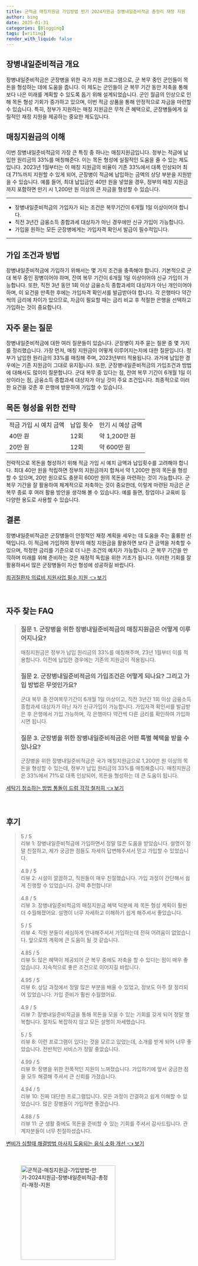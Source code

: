 ```yaml
---
title: 군적금 매칭지원금 가입방법 만기 2024지원금 장병내일준비적금 총정리 재정 지원
author: bing
date: 2025-01-31
categories: [Blogging]
tags: [writing]
render_with_liquid: false
---
```



<h2 id='장병내일준비적금 개요'>장병내일준비적금 개요</h2>

<p>장병내일준비적금은 군장병을 위한 국가 지원 프로그램으로, 군 복무 중인 군인들이 목돈을 형성하는 데에 도움을 줍니다. 이 제도는 군인들이 군 복무 기간 동안 저축을 통해 보다 나은 미래를 계획할 수 있도록 돕기 위해 설계되었습니다. 군인 월급의 인상으로 인해 목돈 형성 기회가 증가하고 있으며, 이번 적금 상품을 통해 안정적으로 자금을 마련할 수 있습니다. 특히, 정부가 지원하는 매칭 지원금은 무척 큰 혜택으로, 군장병들에게 실질적인 재정 지원을 제공하는 중요한 제도입니다.</p>

<h2 id='매칭지원금의 이해'>매칭지원금의 이해</h2>

<p>이번 장병내일준비적금의 가장 큰 특징 중 하나는 매칭지원금입니다. 정부는 적금에 납입한 원리금의 33%를 매칭해준다. 이는 목돈 형성에 실질적인 도움을 줄 수 있는 제도입니다. 2023년 1월부터는 이 매칭 지원금의 비율이 기존 33%에서 대폭 인상되어 최대 71%까지 지원할 수 있게 되어, 군장병이 적금에 납입하는 금액의 상당 부분을 지원받을 수 있습니다. 예를 들어, 최대 납입금인 40만 원을 넣었을 경우, 정부의 매칭 지원금까지 포함하면 만기 시 1,200만 원 이상의 큰 자금을 형성할 수 있습니다.</p>

<hr />

<ul>
    <li>장병내일준비적금의 가입자가 되는 조건은 복무기간이 6개월 1일 이상이어야 합니다.</li>
    <li>직전 3년간 금융소득 종합과세 대상자가 아닌 경우에만 신규 가입이 가능합니다.</li>
    <li>가입을 원하는 모든 군장병에게는 가입자격 확인서 발급이 필수적입니다.</li>
</ul>

<hr />

<h2 id='가입 조건과 방법'>가입 조건과 방법</h2>

<p>장병내일준비적금에 가입하기 위해서는 몇 가지 조건을 충족해야 합니다. 기본적으로 군대 복무 중인 장병이어야 하며, 잔여 복무 기간이 6개월 1일 이상이어야 신규 가입이 가능합니다. 또한, 직전 3년 동안 1회 이상 금융소득 종합과세의 대상자가 아닌 개인이어야 하며, 이 요건을 만족한 후에는 가입자격 확인서를 발급받아야 합니다. 각 은행마다 약간씩의 금리에 차이가 있으므로, 자금이 필요할 때는 금리 비교 후 적절한 은행을 선택하고 가입하는 것이 중요합니다.</p>

<h2 id='자주 묻는 질문'>자주 묻는 질문</h2>

<p>장병내일준비적금에 대한 여러 질문들이 있습니다. 군장병이 자주 묻는 질문 중 몇 가지를 정리했습니다. 가장 먼저, 매칭 지원금이 어떻게 이루어지는지에 대한 질문입니다. 정부가 납입한 원리금의 33%를 매칭해 주며, 2023년부터 적용됩니다. 과거에 납입한 경우에는 기존 지원금이 그대로 유지됩니다. 또한, 군장병내일준비적금의 가입조건과 방법에 대해서도 많이이 질문합니다. 군대 복무 중 있다는 점, 잔여 복무 기간이 6개월 1일 이상이라는 점, 금융소득 종합과세 대상자가 아닐 것이 주요 조건입니다. 최종적으로 이러한 요건을 갖춘 후 은행에 방문하여 가입할 수 있습니다.</p>

<h2 id='목돈 형성을 위한 전략'>목돈 형성을 위한 전략</h2>

<table>
    <tr>
        <td>적금 가입 시 예치 금액</td>
        <td>납입 횟수</td>
        <td>만기 시 예상 금액</td>
    </tr>
    <tr>
        <td>40만 원</td>
        <td>12회</td>
        <td>약 1,200만 원</td>
    </tr>
    <tr>
        <td>20만 원</td>
        <td>12회</td>
        <td>약 600만 원</td>
    </tr>
</table>

<p>전략적으로 목돈을 형성하기 위해 적금 가입 시 예치 금액과 납입횟수를 고려해야 합니다. 최대 40만 원을 적립하면 정부의 지원금까지 합쳐서 약 1,200만 원의 목돈을 형성할 수 있으며, 20만 원으로도 충분히 600만 원의 목돈을 마련하는 것이 가능합니다. 군복무 기간을 잘 활용하여 체계적으로 저축하는 것이 중요한데, 이렇게 마련된 자금은 군 복무 종료 후 여러 활용 방안을 생각해 볼 수 있습니다. 예를 들면, 창업이나 교육비 등 다양한 용도로 사용할 수 있습니다.</p>

<h2 id='결론'>결론</h2>

<p>장병내일준비적금은 군장병들이 안정적인 재정 계획을 세우는 데 도움을 주는 훌륭한 선택입니다. 이 적금에 가입하여 정부의 매칭 지원금을 활용하면 보다 큰 금액을 저축할 수 있으며, 적정한 금리를 기준으로 더 나은 조건의 예치가 가능합니다. 군 복무 기간을 만끽하며 미래를 위해 준비하는 것은 재정적 독립을 위한 기초가 됩니다. 이러한 기회를 잘 활용하셔서 많은 군장병들이 자산 형성에 성공하길 바랍니다.</p>


<p><a class="click-button" title="희귀질환자 의료비 지원사업 필수 지원" href="https://afficreate.github.io/posts/%ED%9D%AC%EA%B7%80%EC%A7%88%ED%99%98%EC%9E%90-%EC%9D%98%EB%A3%8C%EB%B9%84-%EC%A7%80%EC%9B%90%EC%82%AC%EC%97%85-%ED%95%84%EC%88%98-%EC%A7%80%EC%9B%90/" rel="dofollow">희귀질환자 의료비 지원사업 필수 지원 👈 보기</a></p><br>
<h2 id='자주_찾는_FAQ'>자주 찾는 FAQ</h2>
<div itemscope="" itemtype="https://schema.org/FAQPage"> 
<blockquote> 
<div itemscope="" itemprop="mainEntity" itemtype="https://schema.org/Question"> 
<h3 itemprop="name">질문 1. 군장병을 위한 장병내일준비적금의 매칭지원금은 어떻게 이루어지나요?</h3> 
<div itemscope="" itemprop="acceptedAnswer" itemtype="https://schema.org/Answer"> 
<span itemprop="text"> 
<p>매칭지원금은 정부가 납입 원리금의 33%를 매칭해주며, 23년 1월부터 이를 적용합니다. 이전에 납입한 경우에는 기존의 지원금이 적용됩니다.</p> 
</span> 
</div> 
</div> 
<div itemscope="" itemprop="mainEntity" itemtype="https://schema.org/Question"> 
<h3 itemprop="name">질문 2. 군장병내일준비적금의 가입조건은 어떻게 되나요? 그리고 가입 방법은 무엇인가요?</h3> 
<div itemscope="" itemprop="acceptedAnswer" itemtype="https://schema.org/Answer"> 
<span itemprop="text"> 
<p>군대 복무 중 잔여복무기간이 6개월 1일 이상이고, 직전 3년간 1회 이상 금융소득종합과세 대상자가 아닌 자가 신규가입이 가능합니다. 가입자격 확인서를 발급받은 후 은행에서 가입 가능하며, 각 은행마다 약간씩 다른 금리를 확인하여 가입하시면 됩니다.</p> 
</span> 
</div> 
</div> 
<div itemscope="" itemprop="mainEntity" itemtype="https://schema.org/Question"> 
<h3 itemprop="name">질문 3. 군장병을 위한 장병내일준비적금은 어떤 특별 혜택을 받을 수 있나요?</h3> 
<div itemscope="" itemprop="acceptedAnswer" itemtype="https://schema.org/Answer"> 
<span itemprop="text"> 
<p>군장병을 위한 장병내일준비적금은 국가 매칭지원금으로 1,200만 원 이상의 목돈을 형성할 수 있는데, 정부가 납입 원리금의 33%를 매칭해줍니다. 매칭지원금은 33%에서 71%로 대폭 인상되어, 목돈을 형성하는 데 큰 도움이 됩니다.</p> 
</span> 
</div> 
</div> 
</blockquote> 
</div>
<p><a class="click-button" title="세탁기 청소하는 방법 통돌이 드럼 각각 철저히" href="https://afficreate.github.io/posts/%EC%84%B8%ED%83%81%EA%B8%B0-%EC%B2%AD%EC%86%8C%ED%95%98%EB%8A%94-%EB%B0%A9%EB%B2%95-%ED%86%B5%EB%8F%8C%EC%9D%B4-%EB%93%9C%EB%9F%BC-%EA%B0%81%EA%B0%81-%EC%B2%A0%EC%A0%80%ED%9E%88/" rel="dofollow">세탁기 청소하는 방법 통돌이 드럼 각각 철저히 👈 보기</a></p><br>
<h2 id='후기'>후기</h2>
<div itemscope itemtype="https://schema.org/Product">
  <blockquote>
  <div itemprop="review" itemscope itemtype="https://schema.org/Review">
      <div itemprop="reviewRating" itemscope itemtype="https://schema.org/Rating"> <span itemprop="ratingValue">5</span> / <span itemprop="bestRating">5</span> </div>
      <span itemprop="reviewBody">리뷰 1: 장병내일준비적금에 가입하면서 정말 많은 도움을 받았습니다. 설명이 정말 친절하고, 제가 궁금한 점들도 자세히 답변해주셔서 믿고 가입할 수 있었습니다.</span>
  </div>
  <br>
  <div itemprop="review" itemscope itemtype="https://schema.org/Review">
      <div itemprop="reviewRating" itemscope itemtype="https://schema.org/Rating"> <span itemprop="ratingValue">4.9</span> / <span itemprop="bestRating">5</span> </div>
      <span itemprop="reviewBody">리뷰 2: 시설이 깔끔하고, 직원들이 매우 친절했습니다. 가입 과정이 간단해서 쉽게 진행할 수 있었습니다. 강력 추천합니다!</span>
  </div>
  <br>
  <div itemprop="review" itemscope itemtype="https://schema.org/Review">
      <div itemprop="reviewRating" itemscope itemtype="https://schema.org/Rating"> <span itemprop="ratingValue">4.8</span> / <span itemprop="bestRating">5</span> </div>
      <span itemprop="reviewBody">리뷰 3: 장병내일준비적금의 매칭지원금 혜택 덕분에 제 목돈 형성 계획이 훨씬 더 수월해졌어요. 설명이 너무 자세하고 이해하기 쉽게 해주셔서 좋았습니다.</span>
  </div>
  <br>
  <div itemprop="review" itemscope itemtype="https://schema.org/Review">
      <div itemprop="reviewRating" itemscope itemtype="https://schema.org/Rating"> <span itemprop="ratingValue">5</span> / <span itemprop="bestRating">5</span> </div>
      <span itemprop="reviewBody">리뷰 4: 직원 분들이 세심하게 안내해주셔서 가입하는데 전혀 어려움이 없었습니다. 앞으로의 계획에 큰 도움이 될 것 같습니다.</span>
  </div>
  <br>
  <div itemprop="review" itemscope itemtype="https://schema.org/Review">
      <div itemprop="reviewRating" itemscope itemtype="https://schema.org/Rating"> <span itemprop="ratingValue">4.85</span> / <span itemprop="bestRating">5</span> </div>
      <span itemprop="reviewBody">리뷰 5: 많은 혜택이 제공되어 군 복무 중에도 저축을 할 수 있다는 점이 매우 좋았습니다. 지속적으로 좋은 조건으로 이어지길 바랍니다.</span>
  </div>
  <br>
  <div itemprop="review" itemscope itemtype="https://schema.org/Review">
      <div itemprop="reviewRating" itemscope itemtype="https://schema.org/Rating"> <span itemprop="ratingValue">4.95</span> / <span itemprop="bestRating">5</span> </div>
      <span itemprop="reviewBody">리뷰 6: 상담 과정에서 정말 많은 부분을 배울 수 있었고, 정보도 아주 잘 정리되어 있었습니다. 가입 준비가 훨씬 수월했어요.</span>
  </div>
  <br>
  <div itemprop="review" itemscope itemtype="https://schema.org/Review">
      <div itemprop="reviewRating" itemscope itemtype="https://schema.org/Rating"> <span itemprop="ratingValue">4.9</span> / <span itemprop="bestRating">5</span> </div>
      <span itemprop="reviewBody">리뷰 7: 장병내일준비적금을 통해 목돈을 모을 수 있는 기회를 갖게 되어 정말 행복합니다. 절차도 복잡하지 않고 모든 설명이 자세했습니다.</span>
  </div>
  <br>
  <div itemprop="review" itemscope itemtype="https://schema.org/Review">
      <div itemprop="reviewRating" itemscope itemtype="https://schema.org/Rating"> <span itemprop="ratingValue">5</span> / <span itemprop="bestRating">5</span> </div>
      <span itemprop="reviewBody">리뷰 8: 이런 프로그램이 있다는 것을 모르고 있었는데, 소개를 받게 되어 너무 좋았습니다. 전반적인 서비스가 정말 좋았습니다.</span>
  </div>
  <br>
  <div itemprop="review" itemscope itemtype="https://schema.org/Review">
      <div itemprop="reviewRating" itemscope itemtype="https://schema.org/Rating"> <span itemprop="ratingValue">4.99</span> / <span itemprop="bestRating">5</span> </div>
      <span itemprop="reviewBody">리뷰 9: 장병을 위한 전폭적인 지원이 느껴졌습니다. 가입하기에 앞서 궁금한 점을 모두 해결해 주셔서 큰 신뢰를 가졌습니다.</span>
  </div>
  <br>
  <div itemprop="review" itemscope itemtype="https://schema.org/Review">
      <div itemprop="reviewRating" itemscope itemtype="https://schema.org/Rating"> <span itemprop="ratingValue">4.94</span> / <span itemprop="bestRating">5</span> </div>
      <span itemprop="reviewBody">리뷰 10: 진짜 대단한 프로그램입니다. 모든 과정이 간결하고 쉽게 이해할 수 있었습니다. 많은 장병들이 가입하면 좋겠습니다.</span>
  </div>
  <br>
  <div itemprop="review" itemscope itemtype="https://schema.org/Review">
      <div itemprop="reviewRating" itemscope itemtype="https://schema.org/Rating"> <span itemprop="ratingValue">4.88</span> / <span itemprop="bestRating">5</span> </div>
      <span itemprop="reviewBody">리뷰 11: 군 생활 중에도 목돈을 준비할 수 있는 기회를 주셔서 감사드립니다. 관계자분들이 너무 친절하셨습니다.</span>
  </div>
  </blockquote>
</div>
<p><a class="click-button" title="변비가 심할때 해결방법 마사지 도움되는 음식 소화 개선" href="https://afficreate.github.io/posts/%EB%B3%80%EB%B9%84%EA%B0%80-%EC%8B%AC%ED%95%A0%EB%95%8C-%ED%95%B4%EA%B2%B0%EB%B0%A9%EB%B2%95-%EB%A7%88%EC%82%AC%EC%A7%80-%EB%8F%84%EC%9B%80%EB%90%98%EB%8A%94-%EC%9D%8C%EC%8B%9D-%EC%86%8C%ED%99%94-%EA%B0%9C%EC%84%A0/" rel="dofollow">변비가 심할때 해결방법 마사지 도움되는 음식 소화 개선 👈 보기</a></p><br>
<figure class="image"><img src="https://afficreate.github.io/assets/img/thumbnail/군적금-매칭지원금-가입방법-만기-2024지원금-장병내일준비적금-총정리-재정-지원.webp" alt="군적금-매칭지원금-가입방법-만기-2024지원금-장병내일준비적금-총정리-재정-지원" width="256" height="256"></figure>